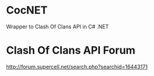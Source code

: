 # CocNET
Wrapper to Clash Of Clans API in C# .NET

# Clash Of Clans API Forum
http://forum.supercell.net/search.php?searchid=16443171
